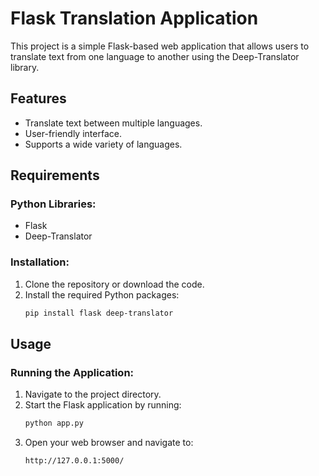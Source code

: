 # Flask Translation Application

This project is a simple Flask-based web application that allows users to translate text from one language to another using the Deep-Translator library.

## Features
- Translate text between multiple languages.
- User-friendly interface.
- Supports a wide variety of languages.

## Requirements

### Python Libraries:
- Flask
- Deep-Translator

### Installation:
1. Clone the repository or download the code.
2. Install the required Python packages:
    ```bash
    pip install flask deep-translator
    ```

## Usage

### Running the Application:
1. Navigate to the project directory.
2. Start the Flask application by running:
    ```bash
    python app.py
    ```
3. Open your web browser and navigate to:
    ```
    http://127.0.0.1:5000/
    ```
